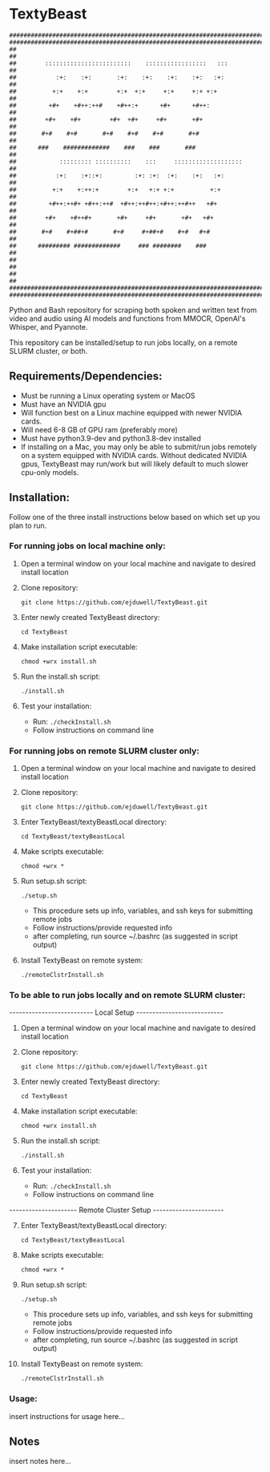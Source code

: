 # TextyBeast

```
#########################################################################
#########################################################################
##                                                                     ##
##        ::::::::::::::::::::::::    :::::::::::::::::   :::          ##
##           :+:    :+:       :+:    :+:    :+:    :+:   :+:           ##
##          +:+    +:+        +:+  +:+     +:+     +:+ +:+             ##
##         +#+    +#++:++#    +#++:+      +#+      +#++:               ##
##        +#+    +#+        +#+  +#+     +#+       +#+                 ##
##       #+#    #+#       #+#    #+#    #+#       #+#                  ##
##      ###    #############    ###    ###       ###                   ##
##            ::::::::: ::::::::::    :::     :::::::::::::::::::      ##
##           :+:    :+::+:         :+: :+:  :+:    :+:   :+:           ##
##          +:+    +:++:+        +:+   +:+ +:+          +:+            ##
##         +#++:++#+ +#++:++#  +#++:++#++:+#++:++#++   +#+             ##
##        +#+    +#++#+       +#+     +#+       +#+   +#+              ##
##       #+#    #+##+#       #+#     #+##+#    #+#   #+#               ##
##      ######### #############     ### ########    ###                ##
##                                                                     ##
##                                                                     ##
#########################################################################
#########################################################################
```

Python and Bash repository for scraping both spoken and written text from video and audio using AI models and functions from MMOCR, OpenAI's Whisper, and Pyannote.

This repository can be installed/setup to run jobs locally, on a remote SLURM cluster, or both.

## Requirements/Dependencies:
- Must be running a Linux operating system or MacOS
- Must have an NVIDIA gpu
- Will function best on a Linux machine equipped with newer NVIDIA cards.
- Will need 6-8 GB of GPU ram (preferably more)
- Must have python3.9-dev and python3.8-dev installed
- If installing on a Mac, you may only be able to submit/run jobs remotely on a system equipped with NVIDIA cards. Without dedicated NVIDIA gpus, TextyBeast may run/work but will likely default to much slower cpu-only models.

## Installation:
Follow one of the three install instructions below based on which set up you plan to run.

### For running jobs on local machine only:

1. Open a terminal window on your local machine and navigate to desired install location

2. Clone repository:

   `git clone https://github.com/ejduwell/TextyBeast.git`

3. Enter newly created TextyBeast directory:

   `cd TextyBeast`

4. Make installation script executable:

   `chmod +wrx install.sh`

5. Run the install.sh script:

   `./install.sh`

6. Test your installation:
   
    - Run:
      `./checkInstall.sh`
    - Follow instructions on command line


### For running jobs on remote SLURM cluster only:

1. Open a terminal window on your local machine and navigate to desired install location

2.  Clone repository:
   
      `git clone https://github.com/ejduwell/TextyBeast.git`

3. Enter TextyBeast/textyBeastLocal directory:
   
   `cd TextyBeast/textyBeastLocal`

4. Make scripts executable:

   `chmod +wrx *`

5. Run setup.sh script:
   
   `./setup.sh`
   - This procedure sets up info, variables, and ssh keys for submitting remote jobs
   - Follow instructions/provide requested info
   - after completing, run source ~/.bashrc (as suggested in script output)

6. Install TextyBeast on remote system:
   
   `./remoteClstrInstall.sh`


### To be able to run jobs locally and on remote SLURM cluster:

-------------------------- Local Setup ---------------------------
1. Open a terminal window on your local machine and navigate to desired install location

2. Clone repository:

   `git clone https://github.com/ejduwell/TextyBeast.git`

3. Enter newly created TextyBeast directory:

   `cd TextyBeast`

4. Make installation script executable:

   `chmod +wrx install.sh`

5. Run the install.sh script:

   `./install.sh`

6. Test your installation:
   
    - Run:
      `./checkInstall.sh`
    - Follow instructions on command line

--------------------- Remote Cluster Setup ----------------------

7. Enter TextyBeast/textyBeastLocal directory:
   
   `cd TextyBeast/textyBeastLocal`

8. Make scripts executable:

   `chmod +wrx *`

9. Run setup.sh script:
   
   `./setup.sh`
   - This procedure sets up info, variables, and ssh keys for submitting remote jobs
   - Follow instructions/provide requested info
   - after completing, run source ~/.bashrc (as suggested in script output)

10. Install TextyBeast on remote system:
    
    `./remoteClstrInstall.sh`
### Usage:
insert instructions for usage here...

## Notes

insert notes here...
